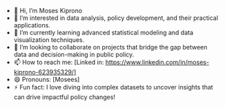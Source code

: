- 👋 Hi, I’m Moses Kiprono
- 👀 I’m interested in data analysis, policy development, and their practical applications.
- 🌱 I’m currently learning advanced statistical modeling and data visualization techniques.
- 💞️ I’m looking to collaborate on projects that bridge the gap between data and decision-making in public policy.
- 📫 How to reach me: [Linked in: https://www.linkedin.com/in/moses-kiprono-623935329/]
- 😄 Pronouns: [Mosees]
- ⚡ Fun fact: I love diving into complex datasets to uncover insights that can drive impactful policy changes!

<!---
moseswebdev/moseswebdev is a ✨ special ✨ repository because its `README.md` (this file) appears on your GitHub profile.
You can click the Preview link to take a look at your changes.
--->

